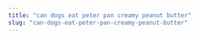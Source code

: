 ```yaml
---
title: "can dogs eat peter pan creamy peanut butter"
slug: "can-dogs-eat-peter-pan-creamy-peanut-butter"
---
```


